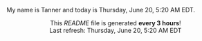 My name is Tanner and today is Thursday, June 20, 5:20 AM EDT.

<p align="center">This <i>README</i> file is generated <b>every 3 hours</b>!</br>Last refresh: Thursday, June 20, 5:20 AM EDT<br /></p>
